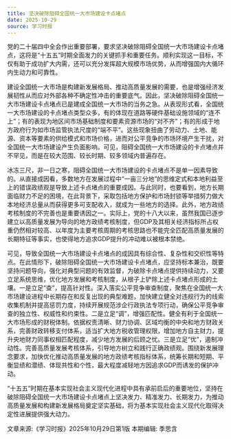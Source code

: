```yaml
---
title: 坚决破除阻碍全国统一大市场建设卡点堵点
date: 2025-10-29
source: 学习时报
---
```


党的二十届四中全会作出重要部署，要求坚决破除阻碍全国统一大市场建设卡点堵点，这将是“十五五”时期全面发力的关键抓手和重要任务。顺利实现这一目标，不仅有助于成功扩大内需，还可以充分发挥超大规模市场优势，从而增强国内大循环内生动力和可靠性。

建设全国统一大市场是构建新发展格局、推动高质量发展的需要，也是增强经济发展韧性从而应对外部各种不确定性冲击的重要底气。因此，坚决破除阻碍全国统一大市场建设卡点堵点已是建成全国统一大市场的当务之急。从表现形式看，全国统一大市场建设的卡点堵点类型众多，有的体现在道路等硬件基础设施领域的“连不上”；有的表现为地区间市场基础制度和要素资源市场的“对不齐”；有的形成于地方政府行为如市场监管执法尺度的“端不平”。这些现象扭曲了劳动力、土地、能源、资本等要素的供给模式和市场价格，进而对公平竞争的市场环境产生干扰，对全国统一大市场建设产生负面影响。可见，阻碍全国统一大市场建设的卡点堵点并不罕见，而是在较大范围、较长时期、较多领域内普遍存在。

冰冻三尺，非一日之寒，阻碍全国统一大市场建设的卡点堵点不是单一因素导致的。从直接成因看，多数地方在发展过程中“一亩三分地”的思维定式和本地利益至上的错误政绩观是导致上述卡点堵点的重要成因。与此同时，也要看到，地方长期面临财力不足的困境，在此背景下，采取包括地方保护和市场封锁等举措努力做大本地经济总量从而获得更多可支配收入，就成为一些地方的选择。此外，地方政绩考核制度的不完善也是重要诱因之一。实际上，党的十八大以来，虽然我国已逐步建立以高质量发展为导向的地方政绩考核制度，但GDP及其相关经济指标所占权重仍然相对较高、以年度为主要考核周期的考核思路也不能完全匹配高质量发展的长期特征等事实，也使得地方追求GDP提升的冲动难以被根本禁绝。

可见，导致全国统一大市场建设卡点堵点的成因具有综合性、复杂性和交织性等特点。在此情形下，破除阻碍全国统一大市场建设卡点堵点，应坚持标本兼治，既要坚持问题导向，强化对典型问题的有效监督，为破除卡点堵点提供持续动力，又要立足系统思维，优化地方发展和考核制度，从根子上铲除上述卡点堵点形成的土壤。一是立足“查”，提高针对性。深入落实公平竞争审查制度，聚焦在全国统一大市场建设进程中长期存在和反复出现的典型难题，加快建立健全对违规行为的线索收集机制并提高惩罚力度，持续开展规范涉企行政执法专项行动，确保公平竞争审查的独立性、权威性和约束性。二是立足“调”，增强匹配性。健全有利于全国统一大市场形成的财税体制。依据权责清晰、财力协调、区域均衡的中央和地方财政关系，完善财政转移支付体系，适当扩大地方税收管理权限，增加地方自主财力，提升央地财力同事权相匹配程度，减少地方发展的后顾之忧。三是立足“优”，遏制冲动性。完善高质量发展考核体系，引导地方树立和践行正确政绩观。围绕新发展理念要求，加快优化推动高质量发展的地方政绩考核指标体系，统筹长期和短期、平衡显绩和潜绩、体现共性和个性，最大程度减轻地方因追求GDP而诱发的保护冲动。

“十五五”时期在基本实现社会主义现代化进程中具有承前启后的重要地位，坚持在破除阻碍全国统一大市场建设卡点堵点上坚决发力、精准发力、长期发力，为推动高质量发展和构建新发展格局奠定坚实基础，将为基本实现社会主义现代化取得决定性进展提供强大动力。


文章来源:《学习时报》2025年10月29日第1版
本期编辑: 季思含